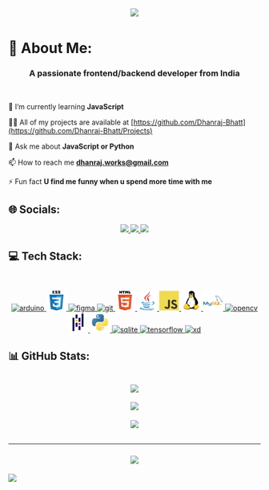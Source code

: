 <h1 align="center">
    <img src="https://readme-typing-svg.herokuapp.com/?font=Righteous&size=35&center=true&vCenter=true&width=500&height=70&duration=5000&lines=Hi+There!+👋;+I'm+Dhanraj+Bhatt!;" /></h1>

# 💫 About Me:
<h3 align="center">A passionate frontend/backend developer from India</h3>

<br/>

<div align="left">
 
🌱 I’m currently learning **JavaScript**

👨‍💻 All of my projects are available at [https://github.com/Dhanraj-Bhatt](https://github.com/Dhanraj-Bhatt/Projects)

💬 Ask me about **JavaScript or Python**

📫 How to reach me **dhanraj.works@gmail.com**

⚡ Fun fact **U find me funny when u spend more time with me**

 </div>

## 🌐 Socials:
<div align="center"> 
  <a href="mailto:dhanraj.works@gmail.com">
    <img src="https://img.shields.io/badge/Gmail-333333?style=for-the-badge&logo=gmail&logoColor=blue" />
  </a>
  <a href="https://in.linkedin.com/in/dhanraj-bhatt" target="_blank">
    <img src="https://img.shields.io/badge/LinkedIn-0077B5?style=for-the-badge&logo=linkedin&logoColor=white" target="_blank" />
  </a>
  <a href="https://twitter.com/Er_DhanrajBhatt" target="_blank">
     <img src="https://img.shields.io/badge/Twitter-0077B5?style=for-the-badge&logo=twitter&logoColor=white" target="_blank" /> <!-- sqlite, safari, google-chrome are other good icon options -->
  </a>
</div>

<h2 align="left">💻 Tech Stack:</h2>
<br/>
<div align="center">
    <p align="center"> <a href="https://www.arduino.cc/" target="_blank" rel="noreferrer"> <img src="https://cdn.worldvectorlogo.com/logos/arduino-1.svg" alt="arduino" width="40" height="40"/> </a> <a href="https://www.w3schools.com/css/" target="_blank" rel="noreferrer"> <img src="https://raw.githubusercontent.com/devicons/devicon/master/icons/css3/css3-original-wordmark.svg" alt="css3" width="40" height="40"/> </a> <a href="https://www.figma.com/" target="_blank" rel="noreferrer"> <img src="https://www.vectorlogo.zone/logos/figma/figma-icon.svg" alt="figma" width="40" height="40"/> </a> <a href="https://git-scm.com/" target="_blank" rel="noreferrer"> <img src="https://www.vectorlogo.zone/logos/git-scm/git-scm-icon.svg" alt="git" width="40" height="40"/> </a> <a href="https://www.w3.org/html/" target="_blank" rel="noreferrer"> <img src="https://raw.githubusercontent.com/devicons/devicon/master/icons/html5/html5-original-wordmark.svg" alt="html5" width="40" height="40"/> </a> <a href="https://www.java.com" target="_blank" rel="noreferrer"> <img src="https://raw.githubusercontent.com/devicons/devicon/master/icons/java/java-original.svg" alt="java" width="40" height="40"/> </a> <a href="https://developer.mozilla.org/en-US/docs/Web/JavaScript" target="_blank" rel="noreferrer"> <img src="https://raw.githubusercontent.com/devicons/devicon/master/icons/javascript/javascript-original.svg" alt="javascript" width="40" height="40"/> </a> <a href="https://www.linux.org/" target="_blank" rel="noreferrer"> <img src="https://raw.githubusercontent.com/devicons/devicon/master/icons/linux/linux-original.svg" alt="linux" width="40" height="40"/> </a> <a href="https://www.mysql.com/" target="_blank" rel="noreferrer"> <img src="https://raw.githubusercontent.com/devicons/devicon/master/icons/mysql/mysql-original-wordmark.svg" alt="mysql" width="40" height="40"/> </a> <a href="https://opencv.org/" target="_blank" rel="noreferrer"> <img src="https://www.vectorlogo.zone/logos/opencv/opencv-icon.svg" alt="opencv" width="40" height="40"/> </a> <a href="https://pandas.pydata.org/" target="_blank" rel="noreferrer"> <img src="https://raw.githubusercontent.com/devicons/devicon/2ae2a900d2f041da66e950e4d48052658d850630/icons/pandas/pandas-original.svg" alt="pandas" width="40" height="40"/> </a> <a href="https://www.python.org" target="_blank" rel="noreferrer"> <img src="https://raw.githubusercontent.com/devicons/devicon/master/icons/python/python-original.svg" alt="python" width="40" height="40"/> </a> <a href="https://www.sqlite.org/" target="_blank" rel="noreferrer"> <img src="https://www.vectorlogo.zone/logos/sqlite/sqlite-icon.svg" alt="sqlite" width="40" height="40"/> </a> <a href="https://www.tensorflow.org" target="_blank" rel="noreferrer"> <img src="https://www.vectorlogo.zone/logos/tensorflow/tensorflow-icon.svg" alt="tensorflow" width="40" height="40"/> </a> <a href="https://www.adobe.com/products/xd.html" target="_blank" rel="noreferrer"> <img src="https://cdn.worldvectorlogo.com/logos/adobe-xd.svg" alt="xd" width="40" height="40"/> </a> </p>
</div>

<h2 align="left">📊 GitHub Stats:</h2>
<br>
<div align=center>

  <img width=390 align="center" src="https://github-readme-streak-stats.herokuapp.com/?user=Dhanraj-Bhatt&theme=blue-green&hide_border=true" />
  <br/>
  <br/>
  <img width=390 align="center" src="https://github-readme-stats.vercel.app/api/top-langs/?username=Dhanraj-Bhatt&theme=blue-green&show_icons=true&hide_border=true&layout=compact"/>
  <br/>
  <br/>
  <img width=390 align="center" src="https://github-readme-stats.vercel.app/api?username=Dhanraj-Bhatt&theme=blue-green&show_icons=true&hide_border=true&count_private=false"/>
</div>

<br/>
<hr/>
<h3 align="center">
    <img src="https://readme-typing-svg.herokuapp.com/?font=Righteous&size=25&center=true&vCenter=true&width=500&height=70&duration=5000&lines=Thanks+for+visiting!+✌️;+Shoot+me+a+message+on+Twitter!;I'm+always+down+to+collab+:)">
</h3>
<img align="left" src="https://visitcount.itsvg.in/api?id=Dhanraj-Bhatt&icon=5&color=12"/>
